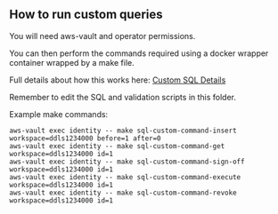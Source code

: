 ## How to run custom queries

You will need aws-vault and operator permissions.

You can then perform the commands required using a docker wrapper container wrapped by a make file.

Full details about how this works here: [Custom SQL Details](../../lambdas/functions/custom_sql_query/custom_sql_query.md)

Remember to edit the SQL and validation scripts in this folder.

Example make commands:

```
aws-vault exec identity -- make sql-custom-command-insert workspace=ddls1234000 before=1 after=0
aws-vault exec identity -- make sql-custom-command-get workspace=ddls1234000 id=1
aws-vault exec identity -- make sql-custom-command-sign-off workspace=ddls1234000 id=1
aws-vault exec identity -- make sql-custom-command-execute workspace=ddls1234000 id=1
aws-vault exec identity -- make sql-custom-command-revoke workspace=ddls1234000 id=1
```
